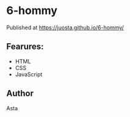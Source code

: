 # 6-hommy

Published at https://juosta.github.io/6-hommy/

## Fearures: 
- HTML
- CSS
- JavaScript

## Author
Asta
